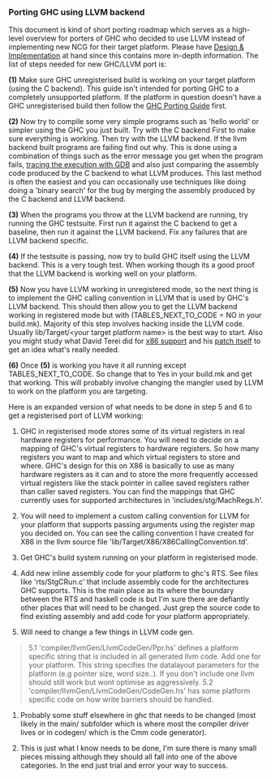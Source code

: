 ### Porting GHC using LLVM backend


This document is kind of short porting roadmap which serves as a high-level overview for porters of GHC who decided to use LLVM instead of implementing new NCG for their target platform. Please have [Design & Implementation](commentary/compiler/backends/llvm/design) at hand since this contains more in-depth information.
The list of steps needed for new GHC/LLVM port is:

**(1)** Make sure GHC unregisterised build is working on your target platform (using the C backend). This guide isn't intended for porting GHC to a completely unsupported platform. If the platform in question doesn't have a GHC unregisterised build then follow the [GHC Porting Guide](building/porting) first.

**(2)** Now try to compile some very simple programs such as 'hello world' or simpler using the GHC you just built. Try with the C backend First to make sure everything is working. Then try with the LLVM backend. If the llvm backend built programs are failing find out why. This is done using a combination of things such as the error message you get when the program fails, [tracing the execution with GDB](debugging/compiled-code) and also just comparing the assembly code produced by the C backend to what LLVM produces. This last method is often the easiest and you can occasionally use techniques like doing doing a 'binary search' for the bug by merging the assembly produced by the C backend and LLVM backend.

**(3)** When the programs you throw at the LLVM backend are running, try running the GHC testsuite. First run it against the C backend to get a baseline, then run it against the LLVM backend. Fix any failures that are LLVM backend specific.

**(4)** If the testsuite is passing, now try to build GHC itself using the LLVM backend. This is a very tough test. When working though its a good proof that the LLVM backend is working well on your platform.

**(5)** Now you have LLVM working in unregistered mode, so the next thing is to implement the GHC calling convention in LLVM that is used by GHC's LLVM backend. This should then allow you to get the LLVM backend working in registered mode but with (TABLES_NEXT_TO_CODE = NO in your build.mk). Majority of this step involves hacking inside the LLVM code. Usually lib/Target/\<your target platform name\> is the best way to start. Also you might study what David Terei did for [ x86 support](http://lists.cs.uiuc.edu/pipermail/llvmdev/2010-March/030031.html) and his [ patch itself](http://lists.cs.uiuc.edu/pipermail/llvmdev/attachments/20100307/714e5c37/attachment-0001.obj) to get an idea what's really needed.

**(6)** Once **(5)** is working you have it all running except TABLES_NEXT_TO_CODE. So change that to Yes in your build.mk and get that working. This will probably involve changing the mangler used by LLVM to work on the platform you are targeting.


Here is an expanded version of what needs to be done in step 5 and 6 to get a registerised port of LLVM working:

1. GHC in registerised mode stores some of its virtual registers in
  real hardware registers for performance. You will need to decide on a
  mapping of GHC's virtual registers to hardware registers. So how
  many registers you want to map and which virtual registers to store
  and where. GHC's design for this on X86 is basically to use as many
  hardware registers as it can and to store the more frequently accessed
  virtual registers like the stack pointer in callee saved registers
  rather than caller saved registers. You can find the mappings that GHC
  currently uses for supported architectures in
  'includes/stg/MachRegs.h'.

1. You will need to implement a custom calling convention for LLVM for your platform
  that supports passing arguments using the register map you
  decided on. You can see the calling convention I have created for X86
  in the llvm source file 'lib/Target/X86/X86CallingConvention.td'.

1. Get GHC's build system running on your platform in registerised mode.

1. Add new inline assembly code for your platform to ghc's RTS. See files like
  'rts/StgCRun.c' that include assembly code for the architectures GHC
  supports. This is the main place as its where the boundary between the
  RTS and haskell code is but I'm sure there are defiantly other places
  that will need to be changed. Just grep the source code to find
  existing assembly and add code for your platform appropriately.

1. Will need to change a few things in LLVM code gen.

>
> 5.1 'compiler/llvmGen/LlvmCodeGen/Ppr.hs' defines a platform specific
> string that is included in all generated llvm code. Add one for your platform.
> This string specifies the datalayout parameters for the platform (e.g
> pointer size, word size..). If you don't include one llvm should still
> work but wont optimise as aggressively.
> 5.2 'compiler/llvmGen/LlvmCodeGen/CodeGen.hs' has some platform
> specific code on how write barriers should be handled.

1. Probably some stuff elsewhere in ghc that needs to be changed (most
  likely in the main/ subfolder which is where most the compiler driver
  lives or in codegen/ which is the Cmm code generator).

1. This is just what I know needs to be done, I'm sure there is many
  small pieces missing although they should all fall into one of the
  above categories. In the end just trial and error your way to success.
